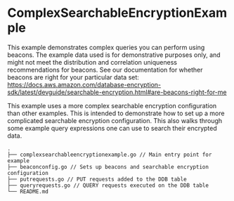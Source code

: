 # ComplexSearchableEncryptionExample

This example demonstrates complex queries
you can perform using beacons.
The example data used is for demonstrative purposes only,
and might not meet the distribution and correlation uniqueness
recommendations for beacons.
See our documentation for whether beacons are
right for your particular data set:
https://docs.aws.amazon.com/database-encryption-sdk/latest/devguide/searchable-encryption.html#are-beacons-right-for-me

This example uses a more complex searchable encryption configuration than other examples.
This is intended to demonstrate how to set up a more complicated searchable encryption configuration.
This also walks through some example query expressions one can use to search their encrypted data.

```
.
├── complexsearchableencryptionexample.go // Main entry point for example
├── beaconconfig.go // Sets up beacons and searchable encryption configuration
├── putrequests.go // PUT requests added to the DDB table
├── queryrequests.go // QUERY requests executed on the DDB table
└── README.md
```
